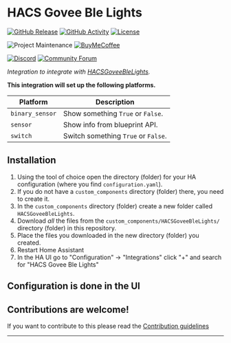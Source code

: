 # HACS Govee Ble Lights

[![GitHub Release][releases-shield]][releases]
[![GitHub Activity][commits-shield]][commits]
[![License][license-shield]](LICENSE)

![Project Maintenance][maintenance-shield]
[![BuyMeCoffee][buymecoffeebadge]][buymecoffee]

[![Discord][discord-shield]][discord]
[![Community Forum][forum-shield]][forum]

_Integration to integrate with [HACSGoveeBleLights][HACSGoveeBleLights]._

**This integration will set up the following platforms.**

Platform | Description
-- | --
`binary_sensor` | Show something `True` or `False`.
`sensor` | Show info from blueprint API.
`switch` | Switch something `True` or `False`.

## Installation

1. Using the tool of choice open the directory (folder) for your HA configuration (where you find `configuration.yaml`).
1. If you do not have a `custom_components` directory (folder) there, you need to create it.
1. In the `custom_components` directory (folder) create a new folder called `HACSGoveeBleLights`.
1. Download _all_ the files from the `custom_components/HACSGoveeBleLights/` directory (folder) in this repository.
1. Place the files you downloaded in the new directory (folder) you created.
1. Restart Home Assistant
1. In the HA UI go to "Configuration" -> "Integrations" click "+" and search for "HACS Govee Ble Lights"

## Configuration is done in the UI

<!---->

## Contributions are welcome!

If you want to contribute to this please read the [Contribution guidelines](CONTRIBUTING.md)

***

[HACSGoveeBleLights]: https://github.com/AznDibs/HACSGoveeBleLights
[buymecoffee]: https://www.buymeacoffee.com/AznDibs
[buymecoffeebadge]: https://img.shields.io/badge/buy%20me%20a%20coffee-donate-yellow.svg?style=for-the-badge
[commits-shield]: https://img.shields.io/github/commit-activity/y/AznDibs/HACSGoveeBleLights.svg?style=for-the-badge
[commits]: https://github.com/AznDibs/HACSGoveeBleLights/commits/main
[discord]: https://discord.gg/Qa5fW2R
[discord-shield]: https://img.shields.io/discord/330944238910963714.svg?style=for-the-badge
[exampleimg]: example.png
[forum-shield]: https://img.shields.io/badge/community-forum-brightgreen.svg?style=for-the-badge
[forum]: https://community.home-assistant.io/
[license-shield]: https://img.shields.io/github/license/AznDibs/HACSGoveeBleLights.svg?style=for-the-badge
[maintenance-shield]: https://img.shields.io/badge/maintainer-Joakim%20Sørensen%20%40AznDibs-blue.svg?style=for-the-badge
[releases-shield]: https://img.shields.io/github/release/AznDibs/HACSGoveeBleLights.svg?style=for-the-badge
[releases]: https://github.com/AznDibs/HACSGoveeBleLights/releases

